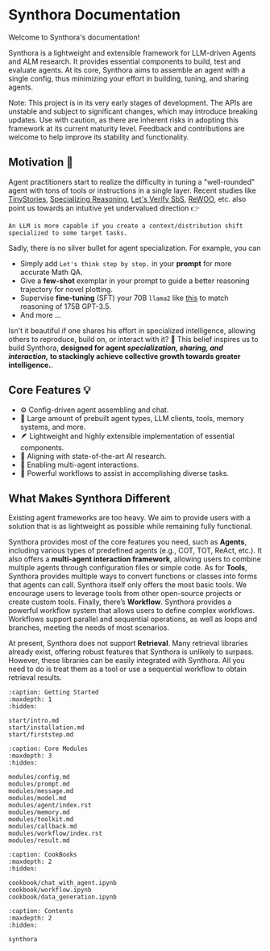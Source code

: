 <!-- LICENSE HEADER MANAGED BY add-license-header

Copyright 2024-2025 Syntropix-AI.org

Licensed under the Apache License, Version 2.0 (the "License");
you may not use this file except in compliance with the License.
You may obtain a copy of the License at

    http://www.apache.org/licenses/LICENSE-2.0

Unless required by applicable law or agreed to in writing, software
distributed under the License is distributed on an "AS IS" BASIS,
WITHOUT WARRANTIES OR CONDITIONS OF ANY KIND, either express or implied.
See the License for the specific language governing permissions and
limitations under the License.
-->

# Synthora Documentation

Welcome to Synthora's documentation!

Synthora is a lightweight and extensible framework for LLM-driven Agents and ALM research. It provides essential components to build, test and evaluate agents. At its core, Synthora aims to assemble an agent with a single config, thus minimizing your effort in building, tuning, and sharing agents.

Note: This project is in its very early stages of development. The APIs are unstable and subject to significant changes, which may introduce breaking updates. Use with caution, as there are inherent risks in adopting this framework at its current maturity level. Feedback and contributions are welcome to help improve its stability and functionality.

## Motivation 🧠
Agent practitioners start to realize the difficulty in tuning a "well-rounded" agent with tons of tools or instructions in a single layer.
Recent studies like [TinyStories](https://arxiv.org/abs/2301.12726), [Specializing Reasoning](https://arxiv.org/abs/2301.12726), [Let's Verify SbS](https://arxiv.org/abs/2305.20050), [ReWOO](https://arxiv.org/abs/2305.18323), etc. also point us towards an intuitive yet undervalued direction 👉

```
An LLM is more capable if you create a context/distribution shift specialized to some target tasks.
```
Sadly, there is no silver bullet for agent specialization. For example, you can
- Simply add `Let's think step by step.` in your **prompt** for more accurate Math QA.
- Give a **few-shot** exemplar in your prompt to guide a better reasoning trajectory for novel plotting.
- Supervise **fine-tuning** (SFT) your 70B `llama2` like [this](https://arxiv.org/abs/2305.20050) to match reasoning of 175B GPT-3.5.
- And more ...

Isn't it beautiful if one shares his effort in specialized intelligence, allowing others to reproduce, build on, or interact with it? 🤗 This belief inspires us to build Synthora,
**designed for agent *specialization, sharing, and interaction,* to stackingly achieve collective growth towards greater intelligence.**.

## Core Features 💡

- ⚙️ Config-driven agent assembling and chat.
- 🚀 Large amount of prebuilt agent types, LLM clients, tools, memory systems, and more.
- 🪶 Lightweight and highly extensible implementation of essential components.
- 🧪 Aligning with state-of-the-art AI research.
- 🤝 Enabling multi-agent interactions.
- 🔧 Powerful workflows to assist in accomplishing diverse tasks.


## What Makes Synthora Different

Existing agent frameworks are too heavy. We aim to provide users with a solution that is as lightweight as possible while remaining fully functional.

Synthora provides most of the core features you need, such as **Agents**, including various types of predefined agents (e.g., COT, TOT, ReAct, etc.).
It also offers a **multi-agent interaction framework**, allowing users to combine multiple agents through configuration files or simple code.
As for **Tools**, Synthora provides multiple ways to convert functions or classes into forms that agents can call. Synthora itself only offers the most basic tools.
We encourage users to leverage tools from other open-source projects or create custom tools.
Finally, there’s **Workflow**. Synthora provides a powerful workflow system that allows users to define complex workflows. Workflows support parallel and sequential operations, as well as loops and branches, meeting the needs of most scenarios.

At present, Synthora does not support **Retrieval**. Many retrieval libraries already exist, offering robust features that Synthora is unlikely to surpass.
However, these libraries can be easily integrated with Synthora. All you need to do is treat them as a tool or use a sequential workflow to obtain retrieval results.



```{toctree}
:caption: Getting Started
:maxdepth: 1
:hidden:

start/intro.md
start/installation.md
start/firststep.md
```

```{toctree}
:caption: Core Modules
:maxdepth: 3
:hidden:

modules/config.md
modules/prompt.md
modules/message.md
modules/model.md
modules/agent/index.rst
modules/memory.md
modules/toolkit.md
modules/callback.md
modules/workflow/index.rst
modules/result.md

```

```{toctree}
:caption: CookBooks
:maxdepth: 2
:hidden:

cookbook/chat_with_agent.ipynb
cookbook/workflow.ipynb
cookbook/data_generation.ipynb
```

```{toctree}
:caption: Contents
:maxdepth: 2
:hidden:

synthora
```
